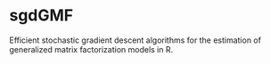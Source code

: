 # sgdGMF
 Efficient stochastic gradient descent algorithms for the estimation of generalized matrix factorization models in R.
